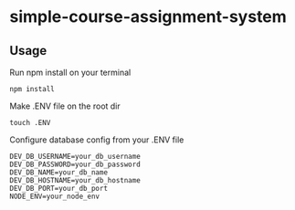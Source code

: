 # simple-course-assignment-system

## Usage
Run npm install on your terminal
```console
npm install
```

Make .ENV file on the root dir
```console
touch .ENV
```

Configure database config from your .ENV file
```env
DEV_DB_USERNAME=your_db_username
DEV_DB_PASSWORD=your_db_password
DEV_DB_NAME=your_db_name
DEV_DB_HOSTNAME=your_db_hostname
DEV_DB_PORT=your_db_port
NODE_ENV=your_node_env
```